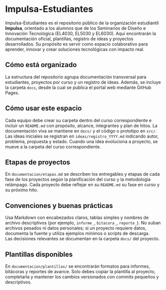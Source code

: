 # Impulsa-Estudiantes

Impulsa-Estudiantes es el repositorio público de la organización estudiantil **Impulsa**, orientado a los alumnos que de los Seminarios de Diseño e Innovación Tecnológica (EL4030, EL5030 y EL6030). Aquí encontrarán la documentación oficial, plantillas, registro de ideas y proyectos desarrollados. Su propósito es servir como espacio colaborativo para aprender, innovar y crear soluciones tecnológicas con impacto real.

## Cómo está organizado

La estructura del repositorio agrupa documentación transversal para estudiantes, proyectos por curso y un registro de ideas. Además, se incluye la carpeta `docs`, desde la cual se publica el portal web mediante GitHub Pages.


## Cómo usar este espacio

Cada equipo debe crear su carpeta dentro del curso correspondiente e incluir un `README.md` con propósito, alcance, integrantes y plan de hitos. La documentación viva se mantiene en `docs/` y el código o prototipo en `src/`.  
Las ideas iniciales se registran en `ideas/registro_YYYY.md` indicando autor, problema, propuesta y estado. Cuando una idea evoluciona a proyecto, se mueve a la carpeta del curso correspondiente.

## Etapas de proyectos
  
En `documentacion/etapas.md` se describen los entregables y etapas de cada fase de los proyectos según la planificación del curso y la metodología relámpago. Cada proyecto debe reflejar en su `README.md` su fase en curso y su próximo hito.

## Convenciones y buenas prácticas

Usa Markdown con encabezados claros, tablas simples y nombres de archivo descriptivos (por ejemplo, `informe_`, `bitacora_`, `reporte_`). No suban archivos pesados ni datos personales; si un proyecto requiere datos, documenta la fuente y utiliza ejemplos mínimos o scripts de descarga.  
Las decisiones relevantes se documentan en la carpeta `docs/` del proyecto.

## Plantillas disponibles

En `documentacion/plantillas/` se encontrarán formatos para informes, bitácoras y reportes de avance. Solo debes copiar la plantilla al proyecto, completarla y mantener los cambios versionados con commits pequeños y descriptivos.  
